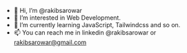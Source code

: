 - 👋 Hi, I’m @rakibsarowar
- 👀 I’m interested in Web Development.
- 🌱 I’m currently learning JavaScript, Tailwindcss and so on.
- 📫 You can reach me in linkedin @rakibsarowar or rakibsarowar@gmail.com

<!---
rakibsarowar/rakibsarowar is a ✨ special ✨ repository because its `README.md` (this file) appears on your GitHub profile.
You can click the Preview link to take a look at your changes.
--->
